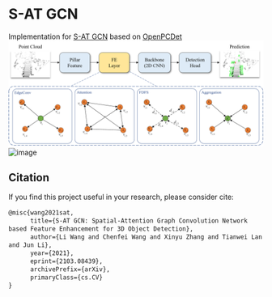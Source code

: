 # S-AT GCN
Implementation for [S-AT GCN](https://arxiv.org/abs/2103.08439) based on [OpenPCDet](https://github.com/open-mmlab/OpenPCDet)
![image](https://github.com/Link2Link/FE_GCN/blob/main/fig/full_stureture2.png)
![image](https://github.com/Link2Link/FE_GCN/blob/main/fig/figure_gt_pp_fe.png)


## Citation 
If you find this project useful in your research, please consider cite:


```
@misc{wang2021sat,
      title={S-AT GCN: Spatial-Attention Graph Convolution Network based Feature Enhancement for 3D Object Detection}, 
      author={Li Wang and Chenfei Wang and Xinyu Zhang and Tianwei Lan and Jun Li},
      year={2021},
      eprint={2103.08439},
      archivePrefix={arXiv},
      primaryClass={cs.CV}
}
```
